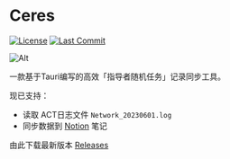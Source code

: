 # Ceres

[![License](https://img.shields.io/github/license/open-xiv/su-back)](https://github.com/open-xiv/ceres/blob/main/LICENSE)
[![Last Commit](https://img.shields.io/github/last-commit/open-xiv/su-back)](https://github.com/open-xiv/ceres/commits/main)

![Alt](https://repobeats.axiom.co/api/embed/29e9b12cf9aa2d08d2fb3dfe894cce41a9b36b64.svg "Repobeats analytics image")

一款基于Tauri编写的高效「指导者随机任务」记录同步工具。

现已支持：

- 读取 ACT日志文件 `Network_20230601.log`
- 同步数据到 [Notion](https://notion.so) 笔记

由此下载最新版本 [Releases](https://github.com/open-xiv/ceres/releases)
